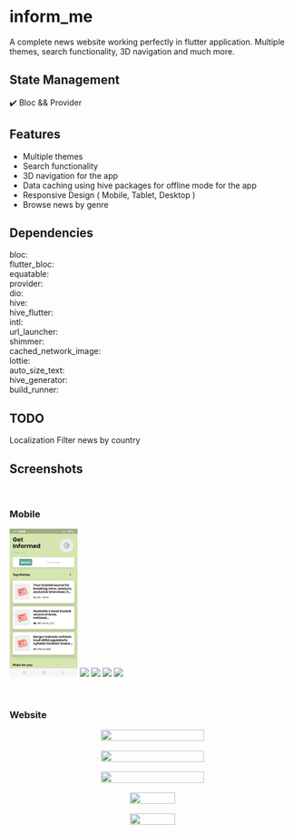 # inform_me
A complete news website working perfectly in flutter application. Multiple themes, search functionality, 3D navigation and much more.

## State Management
✔️ Bloc && Provider <br />

## Features
- Multiple themes
- Search functionality
- 3D navigation for the app
- Data caching using hive packages for offline mode for the app
- Responsive Design ( Mobile, Tablet, Desktop )
- Browse news by genre


## Dependencies
bloc:       
flutter_bloc:       
equatable:      
provider:       
dio:        
hive:       
hive_flutter:       
intl:       
url_launcher:       
shimmer:        
cached_network_image:       
lottie:     
auto_size_text:     
hive_generator:     
build_runner:

## TODO
Localization
Filter news by country

## Screenshots
<br />
<h3>Mobile</h3>
<p float="left">
  <img src="https://github.com/mo7amedaliEbaid/news-wire/blob/0b0f24b8b9b3650cab3bfcea22a02e3e6da7222b/newswire_screenshots/1.jpg" width="120" />
  <img src="https://github.com/mo7amedaliEbaid/inform-me/blob/f0251854616c60bbbb8058d6c83297e23c95f9fd/newswire_screenshots/2.jpg" width="120" /> 
  <img src="https://github.com/mo7amedaliEbaid/inform-me/blob/f0251854616c60bbbb8058d6c83297e23c95f9fd/newswire_screenshots/3.jpg" width="120" />
   <img src="https://github.com/mo7amedaliEbaid/inform-me/blob/f0251854616c60bbbb8058d6c83297e23c95f9fd/newswire_screenshots/4.jpg" width="120" />
   <img src="https://github.com/mo7amedaliEbaid/inform-me/blob/f0251854616c60bbbb8058d6c83297e23c95f9fd/newswire_screenshots/5.jpg" width="120" />
</p>

<br />
<h3>Website</h3>
<p align="center">
  <img width=60%
  height=40%
  src="https://github.com/mo7amedaliEbaid/inform-me/blob/f0251854616c60bbbb8058d6c83297e23c95f9fd/newswire_screenshots/web1.png">
</p>

<p align="center">
  <img width=60%
  height=40%
  src="https://github.com/mo7amedaliEbaid/inform-me/blob/f0251854616c60bbbb8058d6c83297e23c95f9fd/newswire_screenshots/web2.png">
</p>


<p align="center">
  <img width=60%
  height=40%
  src="https://github.com/mo7amedaliEbaid/inform-me/blob/f0251854616c60bbbb8058d6c83297e23c95f9fd/newswire_screenshots/web3.png">
</p>


<p align="center">
  <img width=40%
  height=40%
  src="https://github.com/mo7amedaliEbaid/inform-me/blob/f0251854616c60bbbb8058d6c83297e23c95f9fd/newswire_screenshots/web4.png">
</p>


<p align="center">
  <img width=40%
  height=40%
  src="https://github.com/mo7amedaliEbaid/inform-me/blob/f0251854616c60bbbb8058d6c83297e23c95f9fd/newswire_screenshots/web5.png">
</p>


